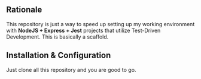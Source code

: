 <h2>Rationale</h2>
<p>
  This repository is just a way to speed up setting up my working environment with <b>NodeJS + Express + Jest</b> projects that utilize Test-Driven Development. This is basically a scaffold.
</p>
<h2>Installation &amp; Configuration</h2>
<p>
  Just clone all this repository and you are good to go.
</p>
